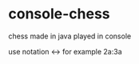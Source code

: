 
# console-chess

chess made in java
played in console

use notation
<initial number><initial alphabet><-><final number><final alphabet>
for example 2a:3a
